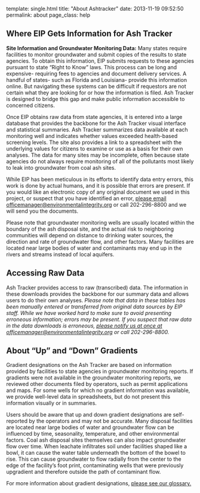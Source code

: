 template: single.html
title: "About Ashtracker"
date:   2013-11-19 09:52:50
permalink: about
page_class: help


## Where EIP Gets Information for Ash Tracker

**Site Information and Groundwater Monitoring Data:** Many states require facilities to monitor groundwater and submit copies of the results to state agencies. To obtain this information, EIP submits requests to these agencies pursuant to state “Right to Know” laws. This process can be long and expensive- requiring fees to agencies and document delivery services. A handful of states- such as Florida and Louisiana- provide this information online. But navigating these systems can be difficult if requestors are not certain what they are looking for or how the information is filed. Ash Tracker is designed to bridge this gap and make public information accessible to concerned citizens.  

Once EIP obtains raw data from state agencies, it is entered into a large database that provides the backbone for the Ash Tracker visual interface and statistical summaries. Ash Tracker summarizes data available at each monitoring well and indicates whether values exceeded health-based screening levels. The site also provides a link to a spreadsheet with the underlying values for citizens to examine or use as a basis for their own analyses. The data for many sites may be incomplete, often because state agencies do not always require monitoring of all of the pollutants most likely to leak into groundwater from coal ash sites.

While EIP has been meticulous in its efforts to identify data entry errors, this work is done by actual humans, and it is possible that errors are present. If you would like an electronic copy of any original document we used in this project, or suspect that you have identified an error, <a href="mailto:officemanager@environmentalintegrity.org">please email officemanager@environmentalintegrity.org</a> or call 202-296-8800 and we will send you the documents.

Please note that groundwater monitoring wells are usually located within the boundary of the ash disposal site, and the actual risk  to neighboring communities will depend on  distance to drinking water sources, the direction and rate of groundwater flow, and other factors. Many facilities are located near large bodies of water and contaminants may end up in the rivers and streams instead of local aquifers. 

## Accessing Raw Data

Ash Tracker provides access to raw (transcribed) data. The information in these downloads provides the backbone for our summary data and allows users to do their own analyses. <em>Please note that data in these tables has been manually entered or transferred from original data sources by EIP staff. While we have worked hard to make sure to avoid presenting erroneous information; errors may be present. If you suspect that raw data in the data downloads is erroneous, <a href="mailto:officemanager@environmentalintegrity.org">please notify us at once at officemanager@environmentalintegrity.org</a> or call 202-296-8800.</em>

## About “Up” and “Down” Gradients

Gradient designations on the Ash Tracker are based on information provided by facilities to state agencies in groundwater monitoring reports. If gradients were not available in the groundwater monitoring reports, we reviewed other documents filed by operators, such as permit applications and maps. For some wells for which no gradient information was available, we provide well-level data in spreadsheets, but do not present this information visually or in summaries. 

Users should be aware that up and down gradient designations are self-reported by the operators and may not be accurate. Many disposal facilities are located near large bodies of water and groundwater flow can be influenced by time, seasonality, temperature, and other environmental factors. Coal ash disposal sites themselves can also impact groundwater flow over time. When leachate infiltrates soil under facilities shaped like a bowl, it can cause the water table underneath the bottom of the bowel to rise. This can cause groundwater to flow radially from the center to the edge of the facility’s foot print, contaminating wells that were previously upgradient and therefore outside the path of contaminant flow. 

For more information about gradient designations, <a href="/glossary">please see our glossary.</a>
